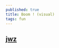 ```yaml
---
published: true
title: Boom ! (visual)
tags: fun
---
```

## [jwz](https://www.jwz.org/blog/2017/12/thud-thud-thud/)


